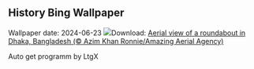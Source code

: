 ## History Bing Wallpaper
Wallpaper date: 2024-06-23
![](https://www.bing.com/th?id=OHR.DhakaBangladesh_EN-IN8185160838_UHD.jpg&w=1000)Download: [Aerial view of a roundabout in Dhaka, Bangladesh (© Azim Khan Ronnie/Amazing Aerial Agency)](https://www.bing.com/th?id=OHR.DhakaBangladesh_EN-IN8185160838_UHD.jpg)

Auto get programm by LtgX
